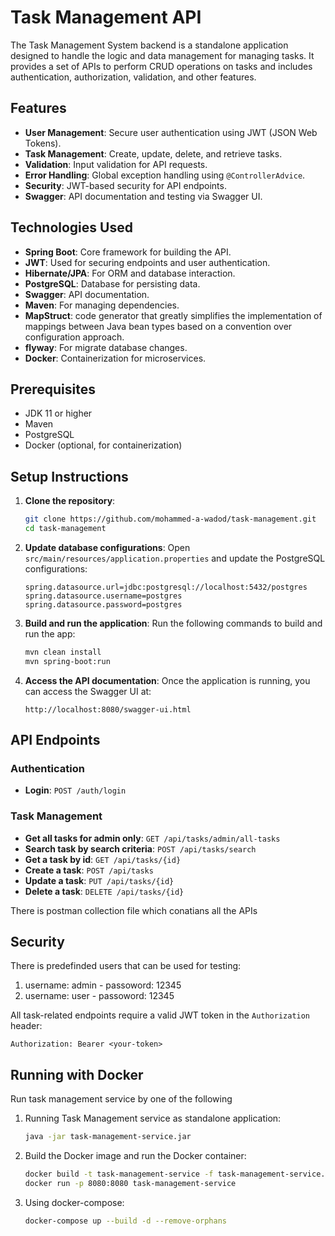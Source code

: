 
# Task Management API

The Task Management System backend is a standalone application designed to handle the logic and data management  for managing tasks. It provides a set of APIs to perform CRUD operations on tasks and includes authentication, authorization, validation, and other features.
## Features

- **User Management**: Secure user authentication using JWT (JSON Web Tokens).
- **Task Management**: Create, update, delete, and retrieve tasks.
- **Validation**: Input validation for API requests.
- **Error Handling**: Global exception handling using `@ControllerAdvice`.
- **Security**: JWT-based security for API endpoints.
- **Swagger**: API documentation and testing via Swagger UI.

## Technologies Used

- **Spring Boot**: Core framework for building the API.
- **JWT**: Used for securing endpoints and user authentication.
- **Hibernate/JPA**: For ORM and database interaction.
- **PostgreSQL**: Database for persisting data.
- **Swagger**: API documentation.
- **Maven**: For managing dependencies.
- **MapStruct**: code generator that greatly simplifies the implementation of mappings between Java bean types based on a convention over configuration approach.
- **flyway**: For migrate database changes.
- **Docker**: Containerization for microservices.

## Prerequisites

- JDK 11 or higher
- Maven
- PostgreSQL
- Docker (optional, for containerization)

## Setup Instructions

1. **Clone the repository**:
   ```bash
   git clone https://github.com/mohammed-a-wadod/task-management.git
   cd task-management
   ```

2. **Update database configurations**:
   Open `src/main/resources/application.properties` and update the PostgreSQL configurations:
   ```properties
   spring.datasource.url=jdbc:postgresql://localhost:5432/postgres
   spring.datasource.username=postgres
   spring.datasource.password=postgres
   ```

3. **Build and run the application**:
   Run the following commands to build and run the app:
   ```bash
   mvn clean install
   mvn spring-boot:run
   ```

4. **Access the API documentation**:
   Once the application is running, you can access the Swagger UI at:
   ```
   http://localhost:8080/swagger-ui.html
   ```

## API Endpoints

### Authentication

- **Login**: `POST /auth/login`

### Task Management

- **Get all tasks for admin only**: `GET /api/tasks/admin/all-tasks`
- **Search task by search criteria**: `POST /api/tasks/search`
- **Get a task by id**: `GET /api/tasks/{id}`
- **Create a task**: `POST /api/tasks`
- **Update a task**: `PUT /api/tasks/{id}`
- **Delete a task**: `DELETE /api/tasks/{id}`

There is postman collection file which conatians all the APIs

## Security

There is predefinded users that can be used for testing:
1. username: admin - passoword: 12345
2. username: user - passoword: 12345

All task-related endpoints require a valid JWT token in the `Authorization` header:
```
Authorization: Bearer <your-token>
```

## Running with Docker

Run task management service by one of the following

1. Running Task Management service as standalone application:
   ```bash
   java -jar task-management-service.jar
   ```
   
2. Build the Docker image and run the Docker container:
   ```bash
   docker build -t task-management-service -f task-management-service.dockerfile .
   docker run -p 8080:8080 task-management-service
   ```

3. Using docker-compose:
   ```bash
   docker-compose up --build -d --remove-orphans
   ```
